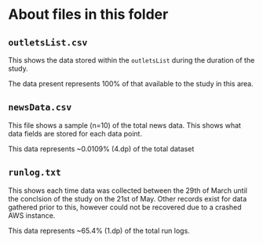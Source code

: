 # About files in this folder

## ```outletsList.csv```
This shows the data stored within the ```outletsList``` during the duration of the study. 

The data present represents 100% of that available to the study in this area.

## ```newsData.csv```
This file shows a sample (n=10) of the total news data. This shows what data fields are stored for each data point. 

This data represents ~0.0109% (4.dp) of the total dataset

## ```runlog.txt```
This shows each time data was collected between the 29th of March until the conclsion of the study on the 21st of May. Other records exist for data gathered prior to this, however could not be recovered due to a crashed AWS instance.

This data represents ~65.4% (1.dp) of the total run logs.